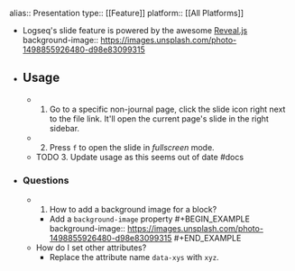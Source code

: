 alias:: Presentation
type:: [[Feature]]
platform:: [[All Platforms]]

- Logseq's slide feature is powered by the awesome [Reveal.js](https://revealjs.com/)
  background-image:: https://images.unsplash.com/photo-1498855926480-d98e83099315
- ## Usage
	- 1. Go to a specific non-journal page, click the slide icon right next to the file link.
	  It'll open the current page's slide in the right sidebar.
	- 2. Press `f` to open the slide in _fullscreen_ mode.
	- TODO 3. Update usage as this seems out of date #docs
- ### Questions
	- 1. How to add a background image for a block?
		- Add a `background-image` property
		  #+BEGIN_EXAMPLE
		  background-image:: https://images.unsplash.com/photo-1498855926480-d98e83099315
		  #+END_EXAMPLE
	- How do I set other attributes?
		- Replace the attribute name `data-xys` with `xyz`.